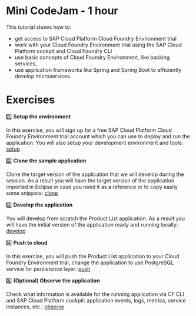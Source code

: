 #  Mini CodeJam - 1 hour

This tutorial shows how to:
* get access to SAP Cloud Platform Cloud Foundry Environment trial
* work with your Cloud Foundry Environment trial using the SAP Cloud Platform cockpit and Cloud Foundry CLI
* use basic concepts of Cloud Foundry Environment, like backing services,
* use application frameworks like Spring and Spring Boot to efficiently develop microservices.

# Exercises

:one: **Setup the environment**

In this exercise, you will sign up for a free SAP Cloud Platform Cloud Foundry Environment trial account which you can use to deploy and run the application. You will also setup your development environment and tools: [setup](../01_setup)

:two: **Clone the sample application**

Clone the target version of the application that we will develop during the session. As a result you will have the target version of the application imported in Eclipse in case you need it as a reference or to copy easily some snippets: [clone](../02_clone)

:three: **Develop the application**

You will develop from scratch the Product List application. As a result you will have the initial version of the application ready and running locally: [develop](../03_develop)


:four: **Push to cloud**

In this exercise, you will push the Product List application to your Cloud Foundry Environment trial, change the application to use PostgreSQL service for persistence layer: [push](../04_push)

:five: **(Optional) Observe the application**

Check what information is available for the running application via CF CLI and SAP Cloud Platform cockpit: application events, logs, metrics, service instances, etc.: [observe](../05_observe)
